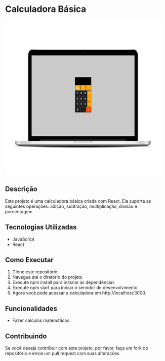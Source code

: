 # Calculadora Básica

<img src="assets/img/calculator.png" alt="Calculator" style="width: 600px; height: 500px;">

## Descrição

Este projeto é uma calculadora básica criada com React. Ela suporta as seguintes operações: adição, subtração, multiplicação, divisão e porcentagem.

## Tecnologias Utilizadas

- JavaScript
- React

## Como Executar

1. Clone este repositório
2. Navegue até o diretório do projeto
3. Execute npm install para instalar as dependências
4. Execute npm start para iniciar o servidor de desenvolvimento
5. Agora você pode acessar a calculadora em http://localhost:3000.

## Funcionalidades

- Fazer calculos matemáticos. 

## Contribuindo

Se você deseja contribuir com este projeto, por favor, faça um fork do repositório e envie um pull request com suas alterações.
